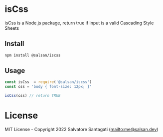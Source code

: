 # isCss
isCss is a Node.js package, return true if input is a valid Cascading Style Sheets


## Install

```bash
npm install @salsan/iscss
```

## Usage

```js
const isCss  = require('@salsan/iscss')
const css = 'body { font-size: 12px; }'

isCss(css) // return TRUE
```

# License

MIT License - Copyright 2022 Salvatore Santagati (<mailto:me@salsan.dev>)
